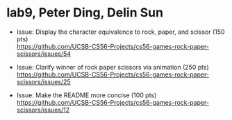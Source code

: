 # lab9, Peter Ding, Delin Sun

* Issue: Display the character equivalence to rock, paper, and scissor (150 pts)  
https://github.com/UCSB-CS56-Projects/cs56-games-rock-paper-scissors/issues/54

* Issue: Clarify winner of rock paper scissors via animation (250 pts)  
https://github.com/UCSB-CS56-Projects/cs56-games-rock-paper-scissors/issues/25

* Issue: Make the README more concise (100 pts)  
https://github.com/UCSB-CS56-Projects/cs56-games-rock-paper-scissors/issues/12


